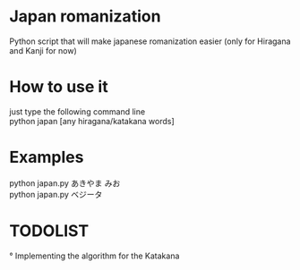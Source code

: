 # Japan romanization
 Python script that will make japanese romanization easier (only for Hiragana and Kanji for now)

# How to use it
 just type the following command line</br>
 python japan [any hiragana/katakana words]
 
# Examples
 python japan.py あきやま みお</br>
 python japan.py ベジータ
 
# TODOLIST
° Implementing the algorithm for the Katakana
